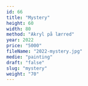 ```yaml
---
id: 66
title: "Mystery"
height: 60
width: 80
method: "Akryl på lærred"
year: 2022
price: "5000"
fileName: "2022-mystery.jpg"
medie: "painting"
draft: "false"
slug: "mystery"
weight: "70"
---
```

